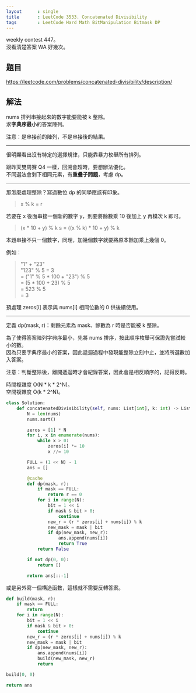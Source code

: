 ```yaml
---
layout      : single
title       : LeetCode 3533. Concatenated Divisibility
tags        : LeetCode Hard Math BitManipulation Bitmask DP
---
```

weekly contest 447。  
沒看清楚答案 WA 好幾次。  

## 題目

<https://leetcode.com/problems/concatenated-divisibility/description/>

## 解法

nums 排列串接起來的數字能要能被 k 整除。  
求**字典序最小**的答案陣列。  

注意：是串接前的陣列，不是串接後的結果。  

---

很明顯看出沒有特定的選擇規律，只能靠暴力枚舉所有排列。  

跟昨天雙周賽 Q4 一樣，回溯會超時，要想辦法優化。  
不同選法會剩下相同元素，有**重疊子問題**，考慮 dp。  

---

那怎麼處理整除？寫過數位 dp 的同學應該有印象。  
> x % k = r  

若要在 x 後面串接一個新的數字 y，則要將餘數乘 10 後加上 y 再模次 k 即可。  

> (x \* 10 + y) % k  s
> = ((x % k) \* 10 + y) % k  

本題串接不只一個數字，同理，加幾個數字就要將原本餘加乘上幾個 0。  

例如：  
> "1" + "23"  
> "123" % 5 = 3  
> = ("1" % 5 \* 100 + "23") % 5  
> = (5 \* 100 + 23) % 5  
> = 523 % 5  
> = 3  

預處理 zeros[i] 表示與 nums[i] 相同位數的 0 供後續使用。  

---

定義 dp(mask, r)：剩餘元素為 mask、餘數為 r 時是否能被 k 整除。  

為了使得答案陣列字典序最小，先將 nums 排序，按此順序枚舉可保證先嘗試較小的數。  
因為只要字典序最小的答案，因此遞迴過程中發現能整除立刻中止，並將所選數加入答案。  

注意：判斷整除後，離開遞迴時才會紀錄答案，因此會是相反順序的，記得反轉。  

時間複雜度 O(N \* k \* 2^N)。  
空間複雜度 O(k \* 2^N)。  

```python
class Solution:
    def concatenatedDivisibility(self, nums: List[int], k: int) -> List[int]:
        N = len(nums)
        nums.sort()

        zeros = [1] * N
        for i, x in enumerate(nums):
            while x > 0:
                zeros[i] *= 10
                x //= 10

        FULL = (1 << N) - 1
        ans = []

        @cache
        def dp(mask, r):
            if mask == FULL:
                return r == 0
            for i in range(N):
                bit = 1 << i
                if mask & bit > 0:
                    continue
                new_r = (r * zeros[i] + nums[i]) % k
                new_mask = mask | bit
                if dp(new_mask, new_r):
                    ans.append(nums[i])
                    return True
            return False

        if not dp(0, 0):
            return []

        return ans[::-1]
```

或是另外寫一個構造函數，這樣就不需要反轉答案。  

```python
def build(mask, r):
    if mask == FULL:
        return 
    for i in range(N):
        bit = 1 << i
        if mask & bit > 0:
            continue
        new_r = (r * zeros[i] + nums[i]) % k
        new_mask = mask | bit
        if dp(new_mask, new_r):
            ans.append(nums[i])
            build(new_mask, new_r)
            return

build(0, 0)

return ans
```
